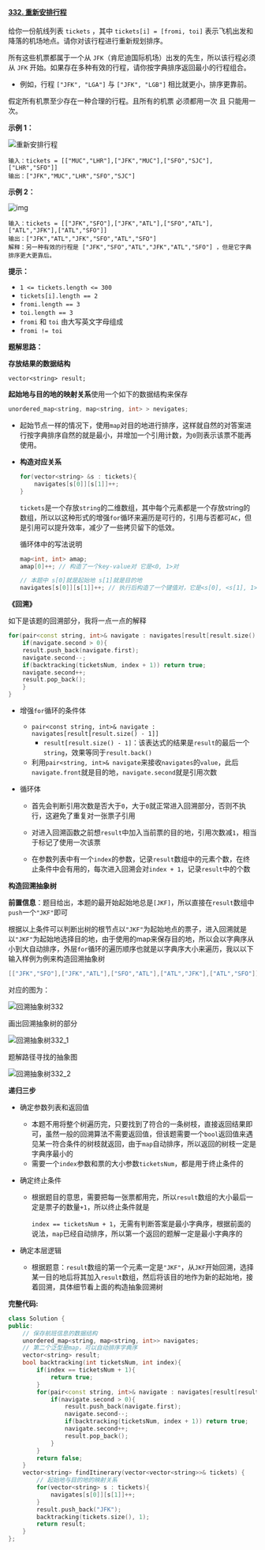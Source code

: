 #### [332. 重新安排行程](https://leetcode.cn/problems/reconstruct-itinerary/)

给你一份航线列表 `tickets` ，其中 `tickets[i] = [fromi, toi]` 表示飞机出发和降落的机场地点。请你对该行程进行重新规划排序。

所有这些机票都属于一个从 `JFK`（肯尼迪国际机场）出发的先生，所以该行程必须从 `JFK` 开始。如果存在多种有效的行程，请你按字典排序返回最小的行程组合。

- 例如，行程 `["JFK", "LGA"]` 与 `["JFK", "LGB"]` 相比就更小，排序更靠前。

假定所有机票至少存在一种合理的行程。且所有的机票 必须都用一次 且 只能用一次。

**示例 1：**

![重新安排行程](image\重新安排行程.png)

```
输入：tickets = [["MUC","LHR"],["JFK","MUC"],["SFO","SJC"],["LHR","SFO"]]
输出：["JFK","MUC","LHR","SFO","SJC"]
```

**示例 2：**

![img](image\重新安排行程2.png)

```
输入：tickets = [["JFK","SFO"],["JFK","ATL"],["SFO","ATL"],["ATL","JFK"],["ATL","SFO"]]
输出：["JFK","ATL","JFK","SFO","ATL","SFO"]
解释：另一种有效的行程是 ["JFK","SFO","ATL","JFK","ATL","SFO"] ，但是它字典排序更大更靠后。
```

 

**提示：**

- `1 <= tickets.length <= 300`
- `tickets[i].length == 2`
- `fromi.length == 3`
- `toi.length == 3`
- `fromi` 和 `toi` 由大写英文字母组成
- `fromi != toi`

**题解思路：**

**存放结果的数据结构**

`vector<string> result;`

**起始地与目的地的映射关系**使用一个如下的数据结构来保存

```c++
unordered_map<string, map<string, int> > nevigates;
```

- 起始节点一样的情况下，使用`map`对目的地进行排序，这样就自然的对答案进行按字典排序自然的就是最小，并增加一个引用计数，为`0`则表示该票不能再使用。

- **构造对应关系**

  ```c++
  for(vector<string> &s : tickets){
      navigates[s[0]][s[1]]++;
  }
  ```

  `tickets`是一个存放`string`的二维数组，其中每个元素都是一个存放string的数组，所以以这种形式的增强`for`循环来遍历是可行的，引用与否都可`AC`，但是引用可以提升效率，减少了一些拷贝留下的低效。

  循环体中的写法说明

  ```c++
  map<int, int> amap;
  amap[0]++; // 构造了一个key-value对 它是<0, 1>对
  
  // 本题中 s[0]就是起始地 s[1]就是目的地
  navigates[s[0]][s[1]]++; // 执行后构造了一个键值对，它是<s[0], <s[1], 1> >
  ```

**《回溯》**

如下是该题的回溯部分，我将一点一点的解释

```c++
for(pair<const string, int>& navigate : navigates[result[result.size() - 1]]){
    if(navigate.second > 0){
    result.push_back(navigate.first);
    navigate.second--;
    if(backtracking(ticketsNum, index + 1)) return true;
    navigate.second++;
    result.pop_back();
	}
}
```

- 增强`for`循环的条件体

  - `pair<const string, int>& navigate : navigates[result[result.size() - 1]]`
    - `result[result.size() - 1]`：该表达式的结果是`result`的最后一个`string`，效果等同于`result.back()`
  - 利用`pair<string, int>& navigate`来接收`navigates`的`value`，此后`navigate.front`就是目的地，`navigate.second`就是引用次数

- 循环体

  - 首先会判断引用次数是否大于`0`，大于`0`就正常进入回溯部分，否则不执行，这避免了重复对一张票子引用

  - 对进入回溯函数之前想`result`中加入当前票的目的地，引用次数减`1`，相当于标记了使用一次该票
  - 在参数列表中有一个`index`的参数，记录`result`数组中的元素个数，在终止条件中会有用的，每次进入回溯会对`index + 1`，记录`result`中的个数

**构造回溯抽象树**

**前置信息**：题目给出，本题的最开始起始地总是`[JKF]`，所以直接在`result`数组中`push`一个`"JKF"`即可

根据以上条件可以判断出树的根节点以`"JKF"`为起始地点的票子，进入回溯就是以`"JKF"`为起始地选择目的地，由于使用的map来保存目的地，所以会以字典序从小到大自动排序，外层`for`循环的遍历顺序也就是以字典序大小来遍历，我以以下输入样例为例来构造回溯抽象树

```c++
[["JFK","SFO"],["JFK","ATL"],["SFO","ATL"],["ATL","JFK"],["ATL","SFO"]]
```

对应的图为：

![回溯抽象树332](image\回溯抽象树332.png)

画出回溯抽象树的部分

![回溯抽象树332_1](image\回溯抽象树332_1.png)

题解路径寻找的抽象图

![回溯抽象树332_2](image\回溯抽象树332_2.png)

**递归三步**

- 确定参数列表和返回值

  - 本题不用将整个树遍历完，只要找到了符合的一条树枝，直接返回结果即可，虽然一般的回溯算法不需要返回值，但该题需要一个`bool`返回值来遇见某一符合条件的树枝就返回，由于`map`自动排序，所以返回的树枝一定是字典序最小的
  - 需要一个`index`参数和票的大小参数`ticketsNum`，都是用于终止条件的

- 确定终止条件

  - 根据题目的意思，需要把每一张票都用完，所以`result`数组的大小最后一定是票子的数量`+1`，所以终止条件就是

    `index == ticketsNum + 1`，无需有判断答案是最小字典序，根据前面的说法，`map`已经自动排序，所以第一个返回的题解一定是最小字典序的

- 确定本层逻辑

  - 根据题意：`result`数组的第一个元素一定是`"JKF"`，从`JKF`开始回溯，选择某一目的地后将其加入`result`数组，然后将该目的地作为新的起始地，接着回溯，具体细节看上面的构造抽象回溯树

**完整代码:**

```c++
class Solution {
public:
    // 保存航班信息的数据结构
    unordered_map<string, map<string, int>> navigates;
    // 第二个泛型是map，可以自动排序字典序
    vector<string> result;
    bool backtracking(int ticketsNum, int index){
        if(index == ticketsNum + 1){
            return true;
        }
        for(pair<const string, int>& navigate : navigates[result[result.size() - 1]]){  // result.size() - 1 随着result.size()的增加，其则顺其自然的遍历了后续门票起始
            if(navigate.second > 0){
                result.push_back(navigate.first);
                navigate.second--;
                if(backtracking(ticketsNum, index + 1)) return true;
                navigate.second++;
                result.pop_back();
            }
        }
        return false;
    }
    vector<string> findItinerary(vector<vector<string>>& tickets) {
        // 起始地与目的地的映射关系
        for(vector<string> s : tickets){
            navigates[s[0]][s[1]]++;
        }
        result.push_back("JFK");
        backtracking(tickets.size(), 1);
        return result;
    }
};
```

